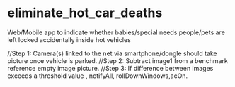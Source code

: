 # eliminate_hot_car_deaths
Web/Mobile app to indicate whether babies/special needs people/pets are left locked accidentally inside hot vehicles

//Step 1: Camera(s) linked to the net via smartphone/dongle should take picture once vehicle is parked.
//Step 2: Subtract image1 from a benchmark reference empty image picture.
//Step 3: If difference between images exceeds a threshold value , notifyAll, rollDownWindows,acOn.

